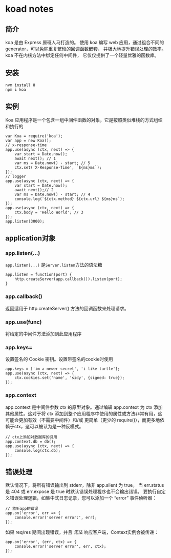 koad notes
=====
简介
---
koa 是由 Express 原班人马打造的。 使用 koa 编写 web 应用，通过组合不同的 generator，可以免除重复繁琐的回调函数嵌套， 并极大地提升错误处理的效率。koa 不在内核方法中绑定任何中间件， 它仅仅提供了一个轻量优雅的函数库。

安装
---

    nvm install 8
    npm i koa

实例
---
Koa 应用程序是一个包含一组中间件函数的对象，它是按照类似堆栈的方式组织和执行的

    var Koa = require('koa');
    var app = new Koa();
    // x-response-time
    app.use(async (ctx, next) => {
        var start = Date.now();
        await next(); // 1
        var ms = Date.now() - start; // 5
        ctx.set('X-Response-Time', `${ms}ms`);
    });
    // logger
    app.use(async (ctx, next) => {
        var start = Date.now();
        await next();// 2
        var ms = Date.now() - start; // 4
        console.log(`${ctx.method} ${ctx.url} ${ms}ms`);
    });
    app.use(async (ctx, next) => {
        ctx.body = 'Hello World'; // 3
    });
    app.listen(3000);


application对象
---

### app.listen(...)

`app.listen(...)` 是`Server.listen`方法的语法糖

    app.listen = function(port) {
        http.createServer(app.callback()).listen(port);
    }

### app.callback()
返回适用于 http.createServer() 方法的回调函数来处理请求。

### app.use(func)
将给定的中间件方法添加到此应用程序

### app.keys=
设置签名的 Cookie 密钥。设置带签名的cookie时使用

    app.keys = ['im a newer secret', 'i like turtle'];
    app.use(async (ctx, next) => {
        ctx.cookies.set('name', 'sidy', {signed: true});
    });


### app.context
app.context 是中间件参数 ctx 的原型对象。通过编辑 app.context 为 ctx 添加其他属性。这对于将 ctx 添加到整个应用程序中使用的属性或方法非常有用，这可能会更加有效（不需要中间件）和/或 更简单（更少的 require()），而更多地依赖于ctx，这可以被认为是一种反模式。

    // ctx上添加对数据库的引用
    app.context.db = db();
    app.use(async (ctx, next) => {
        console.log(ctx.db);
    });

错误处理
---
默认情况下，将所有错误输出到 stderr，除非 app.silent 为 true。 当 err.status 是 404 或 err.expose 是 true 时默认错误处理程序也不会输出错误。 要执行自定义错误处理逻辑，如集中式日志记录，您可以添加一个 “error” 事件侦听器：
    
    // 监听app的错误
    app.on('error', err => {
        console.error('server error:', err);
    });

如果 req/res 期间出现错误，并且 _无法_ 响应客户端，Context实例会被传递：

    app.on('error', (err, ctx) => {
        console.error('server error', err, ctx);
    });
